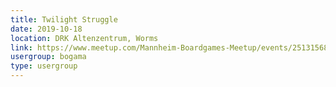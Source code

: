 ```yaml
---
title: Twilight Struggle
date: 2019-10-18
location: DRK Altenzentrum, Worms
link: https://www.meetup.com/Mannheim-Boardgames-Meetup/events/251315683/
usergroup: bogama
type: usergroup
---
```

